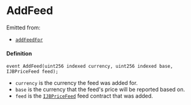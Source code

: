 # AddFeed

Emitted from:

* [`addFeedFor`](/docs/v4/deprecated/v2/contracts/jbprices/write/addfeed.md)

#### Definition

```
event AddFeed(uint256 indexed currency, uint256 indexed base, IJBPriceFeed feed);
```

* `currency` is the currency the feed was added for.
* `base` is the currency that the feed's price will be reported based on.
* `feed` is the [`IJBPriceFeed`](/docs/v4/deprecated/v2/interfaces/ijbpricefeed.md) feed contract that was added.
